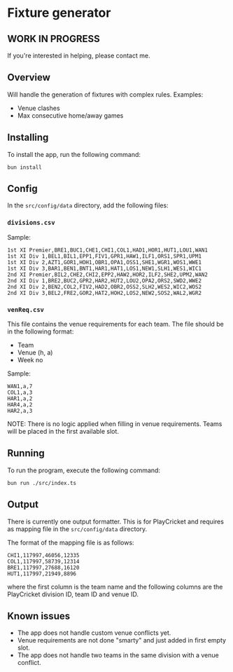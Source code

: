 # Fixture generator

## WORK IN PROGRESS
If you're interested in helping, please contact me.

## Overview
Will handle the generation of fixtures with complex rules. Examples:
* Venue clashes
* Max consecutive home/away games

## Installing
To install the app, run the following command:
```
bun install
```

## Config
In the `src/config/data` directory, add the following files:

### `divisions.csv`
Sample:
```
1st XI Premier,BRE1,BUC1,CHE1,CHI1,COL1,HAD1,HOR1,HUT1,LOU1,WAN1
1st XI Div 1,BEL1,BIL1,EPP1,FIV1,GPR1,HAW1,ILF1,ORS1,SPR1,UPM1
1st XI Div 2,AZT1,GOR1,HOH1,OBR1,OPA1,OSS1,SHE1,WGR1,WOS1,WWE1
1st XI Div 3,BAR1,BEN1,BNT1,HAR1,HAT1,LOS1,NEW1,SLH1,WES1,WIC1
2nd XI Premier,BIL2,CHE2,CHI2,EPP2,HAW2,HOR2,ILF2,SHE2,UPM2,WAN2
2nd XI Div 1,BRE2,BUC2,GPR2,HAR2,HUT2,LOU2,OPA2,ORS2,SWD2,WWE2
2nd XI Div 2,BEN2,COL2,FIV2,HAD2,OBR2,OSS2,SLH2,WES2,WIC2,WOS2
2nd XI Div 3,BEL2,FRE2,GOR2,HAT2,HOH2,LOS2,NEW2,SOS2,WAL2,WGR2
```

### `venReq.csv`
This file contains the venue requirements for each team. The file should be in the following format:
* Team
* Venue (h, a)
* Week no

Sample:
```
WAN1,a,7
COL1,a,3
HAR1,a,2
HAR4,a,2
HAR2,a,3
```
NOTE: There is no logic applied when filling in venue requirements. Teams will be placed in the first available slot.

## Running
To run the program, execute the following command:
```
bun run ./src/index.ts
```

## Output
There is currently one output formatter. This is for PlayCricket and requires as mapping file in the `src/config/data` directory.

The format of the mapping file is as follows:
```
CHI1,117997,46056,12335
COL1,117997,58739,12314
BRE1,117997,27688,16120
HUT1,117997,21949,8896
```
where the first column is the team name and the following columns are the PlayCricket division ID, team ID and venue ID.

## Known issues
* The app does not handle custom venue conflicts yet.
* Venue requirements are not done "smarty" and just added in first empty slot.
* The app does not handle two teams in the same division with a venue conflict.

